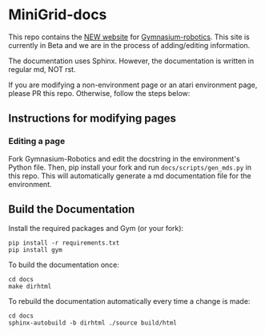 # MiniGrid-docs


This repo contains the [NEW website]() for [Gymnasium-robotics](https://github.com/Farama-Foundation/Gymnasium-Robotics). This site is currently in Beta and we are in the process of adding/editing information.


The documentation uses Sphinx. However, the documentation is written in regular md, NOT rst.

If you are modifying a non-environment page or an atari environment page, please PR this repo. Otherwise, follow the steps below:

## Instructions for modifying pages

### Editing a page

Fork Gymnasium-Robotics and edit the docstring in the environment's Python file. Then, pip install your fork and run `docs/scripts/gen_mds.py` in this repo. This will automatically generate a md documentation file for the environment.

## Build the Documentation

Install the required packages and Gym (or your fork):

```
pip install -r requirements.txt
pip install gym
```

To build the documentation once:

```
cd docs
make dirhtml
```

To rebuild the documentation automatically every time a change is made:

```
cd docs
sphinx-autobuild -b dirhtml ./source build/html
```
